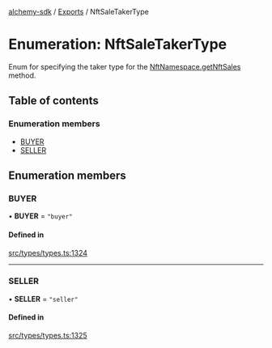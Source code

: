 [alchemy-sdk](../README.md) / [Exports](../modules.md) / NftSaleTakerType

# Enumeration: NftSaleTakerType

Enum for specifying the taker type for the [NftNamespace.getNftSales](../classes/NftNamespace.md#getnftsales)
method.

## Table of contents

### Enumeration members

- [BUYER](NftSaleTakerType.md#buyer)
- [SELLER](NftSaleTakerType.md#seller)

## Enumeration members

### BUYER

• **BUYER** = `"buyer"`

#### Defined in

[src/types/types.ts:1324](https://github.com/alchemyplatform/alchemy-sdk-js/blob/a8bc079/src/types/types.ts#L1324)

___

### SELLER

• **SELLER** = `"seller"`

#### Defined in

[src/types/types.ts:1325](https://github.com/alchemyplatform/alchemy-sdk-js/blob/a8bc079/src/types/types.ts#L1325)
